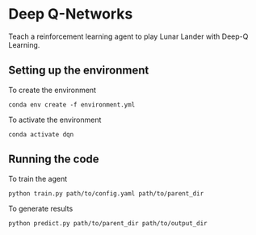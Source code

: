 # Deep Q-Networks

Teach a reinforcement learning agent to play Lunar Lander with Deep-Q Learning.

## Setting up the environment

To create the environment

    conda env create -f environment.yml

To activate the environment

    conda activate dqn

## Running the code

To train the agent

    python train.py path/to/config.yaml path/to/parent_dir
  
To generate results

    python predict.py path/to/parent_dir path/to/output_dir
